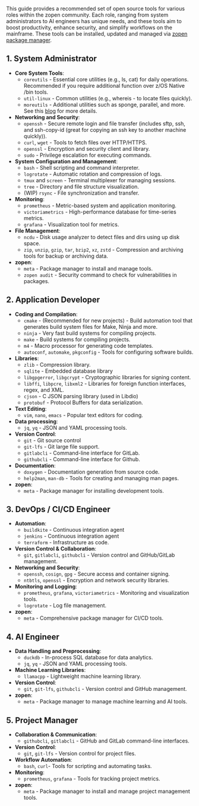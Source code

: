 This guide provides a recommended set of open source tools for various roles within the zopen community. Each role, ranging from system administrators to AI engineers has unique needs, and these tools aim to boost productivity, enhance security, and simplify workflows on the mainframe. These tools can be installed, updated and managed via [zopen package manager](/Guides/ThePackageManager).

## 1. **System Administrator**
   - **Core System Tools**: 
      - `coreutils` - Essential core utilities (e.g., ls, cat) for daily operations. Recommended if you require additional function over z/OS Native /bin tools.
      - `util-linux` - Common utilities (e.g., whereis - to locate files quickly).
      - `moreutils` - Additional utilities such as sponge, parallel, and more. See this [blog](https://rentes.github.io/unix/utilities/2015/07/27/moreutils-package/) for more details.
   - **Networking and Security**:
      - `openssh` - Secure remote login and file transfer (includes sftp, ssh, and ssh-copy-id (great for copying an ssh key to another machine quickly)).
      - `curl`, `wget` - Tools to fetch files over HTTP/HTTPS.
      - `openssl` - Encryption and security client and library. 
      - `sudo` - Privilege escalation for executing commands.
   - **System Configuration and Management**:
      - `bash` - Shell scripting and command interpreter.
      - `logrotate` - Automatic rotation and compression of logs.
      - `tmux` and `screen` - Terminal multiplexer for managing sessions.
      - `tree` - Directory and file structure visualization.
      - (WIP) `rsync` - File synchronization and transfer.
   - **Monitoring**:
      - `prometheus` - Metric-based system and application monitoring.
      - `victoriametrics` - High-performance database for time-series metrics.
      - `grafana` - Visualization tool for metrics.
   - **File Management**:
      - `ncdu` - Disk usage analyzer to detect files and dirs using up disk space.
      - `zip`, `unzip`, `gzip`, `tar`, `bzip2`, `xz`, `zstd` - Compression and archiving tools for backup or archiving data.
   - **zopen**:
      - `meta` - Package manager to install and manage tools.
      - `zopen audit` - Security command to check for vulnerabilities in packages.

## 2. **Application Developer**
   - **Coding and Compilation**:
      - `cmake` - (Recommended for new projects) - Build automation tool that generates build system files for Make, Ninja and more.
      - `ninja` - Very fast build systems for compiling projects.
      - `make` -  Build systems for compiling projects.
      - `m4` - Macro processor for generating code templates.
      - `autoconf`, `automake`, `pkgconfig` - Tools for configuring software builds.
   - **Libraries**:
      - `zlib` - Compression library.
      - `sqlite` - Embedded database library
      - `libgpgerror`, `libgcrypt` - Cryptographic libraries for signing content.
      - `libffi`, `libpcre`, `libxml2` - Libraries for foreign function interfaces, regex, and XML.
      - `cjson` - C JSON parsing library (used in Libdio)
      - `protobuf` - Protocol Buffers for data serialization.
   - **Text Editing**:
      - `vim`, `nano`, `emacs` - Popular text editors for coding.
   - **Data processing**:
      - `jq`, `yq` - JSON and YAML processing tools.
   - **Version Control**:
      - `git` - Git source control
      - `git-lfs` - Git large file support.
      - `gitlabcli` - Command-line interface for GitLab.
      - `githubcli` - Command-line interface for Github.
   - **Documentation**:
      - `doxygen` - Documentation generation from source code.
      - `help2man`, `man-db` - Tools for creating and managing man pages.
   - **zopen**:
      - `meta` - Package manager for installing development tools.

## 3. **DevOps / CI/CD Engineer**
   - **Automation**:
      - `buildkite` - Continuous integration agent
      - `jenkins` - Continuous integration agent
      - `terraform` - Infrastructure as code.
   - **Version Control & Collaboration**:
      - `git`, `gitlabcli`, `githubcli` - Version control and GitHub/GitLab management.
   - **Networking and Security**:
      - `openssh`, `cosign`, `gpg` - Secure access and container signing.
      - `ntbtls`, `openssl` - Encryption and network security libraries.
   - **Monitoring and Logging**:
      - `prometheus`, `grafana`, `victoriametrics` - Monitoring and visualization tools.
      - `logrotate` - Log file management.
   - **zopen**:
      - `meta` - Comprehensive package manager for CI/CD tools.

## 4. **AI Engineer**
   - **Data Handling and Preprocessing**:
      - `duckdb` - In-process SQL database for data analytics.
      - `jq`, `yq` - JSON and YAML processing tools.
   - **Machine Learning Libraries**:
      - `llamacpp` - Lightweight machine learning library.
   - **Version Control**:
      - `git`, `git-lfs`, `githubcli` - Version control and GitHub management.
   - **zopen**:
      - `meta` - Package manager to manage machine learning and AI tools.

## 5. **Project Manager**
   - **Collaboration & Communication**:
      - `githubcli`, `gitlabcli` - GitHub and GitLab command-line interfaces.
   - **Version Control**:
      - `git`, `git-lfs` - Version control for project files.
   - **Workflow Automation**:
      - `bash`, `curl`- Tools for scripting and automating tasks.
   - **Monitoring**:
      - `prometheus`, `grafana` - Tools for tracking project metrics.
   - **zopen**:
      - `meta` - Package manager to install and manage project management tools.

